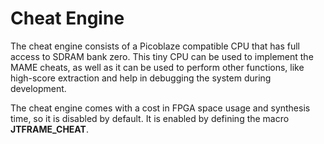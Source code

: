 # Cheat Engine

The cheat engine consists of a Picoblaze compatible CPU that has full access
to SDRAM bank zero. This tiny CPU can be used to implement the MAME cheats,
as well as it can be used to perform other functions, like high-score
extraction and help in debugging the system during development.

The cheat engine comes with a cost in FPGA space usage and synthesis time, so
it is disabled by default. It is enabled by defining the macro **JTFRAME_CHEAT**.

